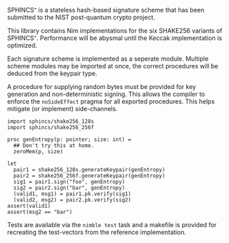 SPHINCS⁺ is a stateless hash-based signature scheme that
has been submitted to the NIST post-quantum crypto project.

This library contains Nim implementations for the six SHAKE256
variants of SPHINCS⁺. Performance will be abysmal until the
Keccak implementation is optimized.

Each signature scheme is implemented as a seperate module.
Multiple scheme modules may be imported at once, the correct
procedures will be deduced from the keypair type.

A procedure for supplying random bytes must be provided
for key generation and non-deterministic signing. This
allows the compiler to enforce the `noSideEffect` pragma
for all exported procedures. This helps mitigate (or
implement) side-channels.

```
import sphincs/shake256_128s
import sphincs/shake256_256f

proc genEntropy(p: pointer; size: int) =
  ## Don't try this at home.
  zeroMem(p, size)

let
  pair1 = shake256_128s.generateKeypair(genEntropy)
  pair2 = shake256_256f.generateKeypair(genEntropy)
  sig1 = pair1.sign("foo", genEntropy)
  sig2 = pair2.sign("bar", genEntropy)
  (valid1, msg1) = pair1.pk.verify(sig1)
  (valid2, msg2) = pair2.pk.verify(sig2)
assert(valid1)
assert(msg2 == "bar")
```

Tests are available via the `nimble test` task and a makefile
is provided for recreating the test-vectors from the reference
implementation.
